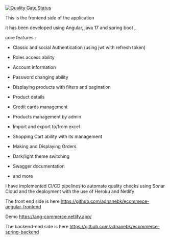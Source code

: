 
[![Quality Gate Status](https://sonarcloud.io/api/project_badges/measure?project=adnanebk_ecommece-angular-frontend&metric=alert_status)](https://sonarcloud.io/summary/new_code?id=adnanebk_ecommece-angular-frontend)

This is the frontend side of the application

it has been developed using Angular, java 17 and spring boot  ,

core features :

* Classic and social Authentication (using jwt with refresh token)

* Roles access ability

* Account information

* Password changing ability

* Displaying products with filters and pagination

* Product details

* Credit cards management

* Products management by admin

* Import and export to/from excel

* Shopping Cart ability with its management

* Making and Displaying Orders

* Dark/light theme switching

* Swagger documentation

* and more

I have implemented CI/CD pipelines to automate quality checks using Sonar Cloud and the deployment with the use of Heroku and Netlify

The front end side is here https://github.com/adnanebk/ecommece-angular-frontend

Demo https://ang-commerce.netlify.app/


The backend-end side is here https://github.com/adnanebk/ecommerce-spring-backend
